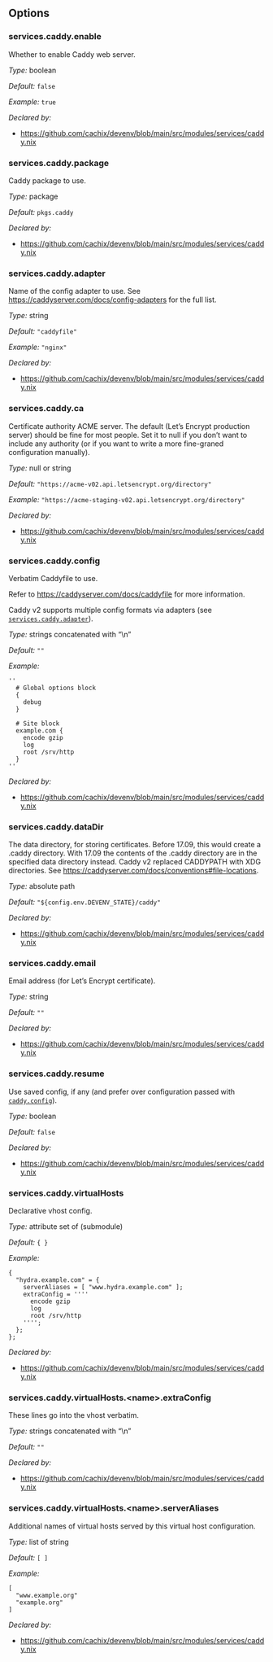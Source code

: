 [comment]: # (Do not edit this file as it is autogenerated. Go to docs/individual-docs if you want to make edits.)


[comment]: # (Please add your documentation on top of this line)

## Options

### services\.caddy\.enable



Whether to enable Caddy web server\.



*Type:*
boolean



*Default:*
` false `



*Example:*
` true `

*Declared by:*
 - [https://github\.com/cachix/devenv/blob/main/src/modules/services/caddy\.nix](https://github.com/cachix/devenv/blob/main/src/modules/services/caddy.nix)



### services\.caddy\.package



Caddy package to use\.



*Type:*
package



*Default:*
` pkgs.caddy `

*Declared by:*
 - [https://github\.com/cachix/devenv/blob/main/src/modules/services/caddy\.nix](https://github.com/cachix/devenv/blob/main/src/modules/services/caddy.nix)



### services\.caddy\.adapter

Name of the config adapter to use\.
See [https://caddyserver\.com/docs/config-adapters](https://caddyserver\.com/docs/config-adapters) for the full list\.



*Type:*
string



*Default:*
` "caddyfile" `



*Example:*
` "nginx" `

*Declared by:*
 - [https://github\.com/cachix/devenv/blob/main/src/modules/services/caddy\.nix](https://github.com/cachix/devenv/blob/main/src/modules/services/caddy.nix)



### services\.caddy\.ca



Certificate authority ACME server\. The default (Let’s Encrypt
production server) should be fine for most people\. Set it to null if
you don’t want to include any authority (or if you want to write a more
fine-graned configuration manually)\.



*Type:*
null or string



*Default:*
` "https://acme-v02.api.letsencrypt.org/directory" `



*Example:*
` "https://acme-staging-v02.api.letsencrypt.org/directory" `

*Declared by:*
 - [https://github\.com/cachix/devenv/blob/main/src/modules/services/caddy\.nix](https://github.com/cachix/devenv/blob/main/src/modules/services/caddy.nix)



### services\.caddy\.config



Verbatim Caddyfile to use\.

Refer to [https://caddyserver\.com/docs/caddyfile](https://caddyserver\.com/docs/caddyfile)
for more information\.

Caddy v2 supports multiple config formats via adapters (see [` services.caddy.adapter `](\#servicescaddyconfig))\.



*Type:*
strings concatenated with “\\n”



*Default:*
` "" `



*Example:*

```
''
  # Global options block
  {
    debug
  }
  
  # Site block
  example.com {
    encode gzip
    log
    root /srv/http
  }
''
```

*Declared by:*
 - [https://github\.com/cachix/devenv/blob/main/src/modules/services/caddy\.nix](https://github.com/cachix/devenv/blob/main/src/modules/services/caddy.nix)



### services\.caddy\.dataDir



The data directory, for storing certificates\. Before 17\.09, this
would create a \.caddy directory\. With 17\.09 the contents of the
\.caddy directory are in the specified data directory instead\.
Caddy v2 replaced CADDYPATH with XDG directories\.
See [https://caddyserver\.com/docs/conventions\#file-locations](https://caddyserver\.com/docs/conventions\#file-locations)\.



*Type:*
absolute path



*Default:*
` "${config.env.DEVENV_STATE}/caddy" `

*Declared by:*
 - [https://github\.com/cachix/devenv/blob/main/src/modules/services/caddy\.nix](https://github.com/cachix/devenv/blob/main/src/modules/services/caddy.nix)



### services\.caddy\.email



Email address (for Let’s Encrypt certificate)\.



*Type:*
string



*Default:*
` "" `

*Declared by:*
 - [https://github\.com/cachix/devenv/blob/main/src/modules/services/caddy\.nix](https://github.com/cachix/devenv/blob/main/src/modules/services/caddy.nix)



### services\.caddy\.resume



Use saved config, if any (and prefer over configuration passed with [` caddy.config `](\#servicescaddyconfig))\.



*Type:*
boolean



*Default:*
` false `

*Declared by:*
 - [https://github\.com/cachix/devenv/blob/main/src/modules/services/caddy\.nix](https://github.com/cachix/devenv/blob/main/src/modules/services/caddy.nix)



### services\.caddy\.virtualHosts



Declarative vhost config\.



*Type:*
attribute set of (submodule)



*Default:*
` { } `



*Example:*

```
{
  "hydra.example.com" = {
    serverAliases = [ "www.hydra.example.com" ];
    extraConfig = ''''
      encode gzip
      log
      root /srv/http
    '''';
  };
};

```

*Declared by:*
 - [https://github\.com/cachix/devenv/blob/main/src/modules/services/caddy\.nix](https://github.com/cachix/devenv/blob/main/src/modules/services/caddy.nix)



### services\.caddy\.virtualHosts\.\<name>\.extraConfig



These lines go into the vhost verbatim\.



*Type:*
strings concatenated with “\\n”



*Default:*
` "" `

*Declared by:*
 - [https://github\.com/cachix/devenv/blob/main/src/modules/services/caddy\.nix](https://github.com/cachix/devenv/blob/main/src/modules/services/caddy.nix)



### services\.caddy\.virtualHosts\.\<name>\.serverAliases



Additional names of virtual hosts served by this virtual host configuration\.



*Type:*
list of string



*Default:*
` [ ] `



*Example:*

```
[
  "www.example.org"
  "example.org"
]
```

*Declared by:*
 - [https://github\.com/cachix/devenv/blob/main/src/modules/services/caddy\.nix](https://github.com/cachix/devenv/blob/main/src/modules/services/caddy.nix)
